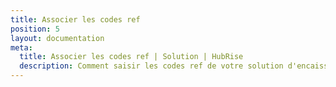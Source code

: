 ```yaml
---
title: Associer les codes ref
position: 5
layout: documentation
meta:
  title: Associer les codes ref | Solution | HubRise
  description: Comment saisir les codes ref de votre solution d'encaissement dans votre menu Solution, en utilisant le gestionnaire de menu de Solution.
---
```

